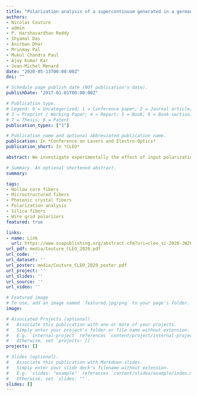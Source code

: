 ```yaml
---
title: "Polarization analysis of a supercontinuum generated in a germania-doped photonic crystal fiber"
authors:
- Nicolas Couture
- admin
- P. Harshavardhan Reddy
- Shyamal Das
- Anirban Dhar
- Mrinmay Pal
- Mukul Chandra Paul
- Ajoy Kumar Kar
- Jean-Michel Menard
date: "2020-05-13T00:00:00Z"
doi: ""

# Schedule page publish date (NOT publication's date).
publishDate: "2017-01-01T00:00:00Z"

# Publication type.
# Legend: 0 = Uncategorized; 1 = Conference paper; 2 = Journal article;
# 3 = Preprint / Working Paper; 4 = Report; 5 = Book; 6 = Book section;
# 7 = Thesis; 8 = Patent
publication_types: ["1"]

# Publication name and optional abbreviated publication name.
publication: In *Conference on Lasers and Electro-Optics*
publication_short: In *CLEO*

abstract: We investigate experimentally the effect of input polarization and pulse energy on the generated supercontinuum. Our detection system reveals the polarization properties of the supercontinuum, a typically unexplored parameter of these sources.

# Summary. An optional shortened abstract.
summary:

tags:
- Hollow core fibers
- Microstructured fibers
- Photonic crystal fibers
- Polarization analysis
- Silica fibers 
- Wire grid polarizers
featured: true

links:
- name: Link
  url: https://www.osapublishing.org/abstract.cfm?uri=cleo_si-2020-JW2E.12
url_pdf: media/Couture_CLEO_2020.pdf 
url_code: ''
url_dataset: ''
url_poster: media/Couture_CLEO_2020_poster.pdf
url_project: ''
url_slides: ''
url_source: ''
url_video: ''

# Featured image
# To use, add an image named `featured.jpg/png` to your page's folder. 
image:

# Associated Projects (optional).
#   Associate this publication with one or more of your projects.
#   Simply enter your project's folder or file name without extension.
#   E.g. `internal-project` references `content/project/internal-project/index.md`.
#   Otherwise, set `projects: []`.
projects: []

# Slides (optional).
#   Associate this publication with Markdown slides.
#   Simply enter your slide deck's filename without extension.
#   E.g. `slides: "example"` references `content/slides/example/index.md`.
#   Otherwise, set `slides: ""`.
slides: []
---
```






